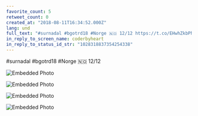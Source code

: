 ```yaml
---
favorite_count: 5
retweet_count: 0
created_at: "2018-08-11T16:34:52.000Z"
lang: und
full_text: "#surnadal #bgotrd18 #Norge 🇳🇴 12/12 https://t.co/EHwhZkbPhI"
in_reply_to_screen_name: coderbyheart
in_reply_to_status_id_str: "1028318837354254338"
---
```


#surnadal #bgotrd18 #Norge 🇳🇴 12/12

<div class="gallery gallery-4">

![Embedded Photo](https://twitter-media-coderbyheart.s3.eu-north-1.amazonaws.com/1028318844861984769-DkVRnZcWsAEHBwp.jpg)

![Embedded Photo](https://twitter-media-coderbyheart.s3.eu-north-1.amazonaws.com/1028318844861984769-DkVRpg6X4AAuTK3.jpg)

![Embedded Photo](https://twitter-media-coderbyheart.s3.eu-north-1.amazonaws.com/1028318844861984769-DkVR02vXgAAzDd-.jpg)

![Embedded Photo](https://twitter-media-coderbyheart.s3.eu-north-1.amazonaws.com/1028318844861984769-DkVR1y4XgAAlieA.jpg)

</div>
